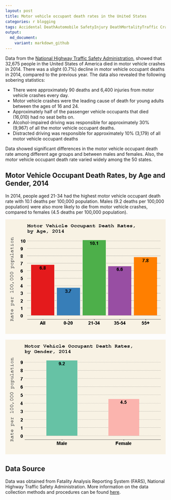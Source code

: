 ```yaml
---
layout: post
title: Motor vehicle occupant death rates in the United States
categories: r blogging
tags: Accidental DeathAutomobile SafetyInjury DeathMortalityTraffic CrashTraffic DeathsTraffic Fatalities
output: 
  md_document:
    variant: markdown_github
---
```


Data from the [National Highway Traffic Safety Administration](https://www.nhtsa.gov/), showed that 32,675 people in the 
United States of America died in motor vehicle crashes in 2014. There was a slight (0.7%) decline in motor 
vehicle occupant deaths in 2014, compared to the previous year. The data also revealed the following sobering statistics:
* There were approximately 90 deaths and 6,400 injuries from motor vehicle crashes every day.
* Motor vehicle crashes were the leading cause of death for young adults between the ages of 16 and 24.
* Approximately half of the passenger vehicle occupants that died (16,010) had no seat belts on.
* Alcohol-impaired driving was responsible for approximately 30% (9,967) of all the motor vehicle occupant deaths.
* Distracted driving was responsible for approximately 10% (3,179) of all motor vehicle occupant deaths

Data showed significant differences in the motor vehicle occupant death rate among different age groups and between 
males and females. Also, the motor vehicle occupant death rate varied widely among the 50 states.

## Motor Vehicle Occupant Death Rates, by Age and Gender, 2014
In 2014, people aged 21-34 had the highest motor vehicle occupant death rate with 10.1 deaths per 100,000 population. 
Males (9.2 deaths per 100,000 population) were also more likely to die from motor vehicle crashes, compared to 
females (4.5 deaths per 100,000 population).




![plot of chunk mva2](figure/mva2-1.png)


![plot of chunk mva3](figure/mva3-1.png)

## Data Source
Data was obtained from Fatality Analysis Reporting System (FARS), National Highway Traffic Safety Administration. More information on the data collection methods and procedures can be found [here](https://www.nhtsa.gov/research-data).


